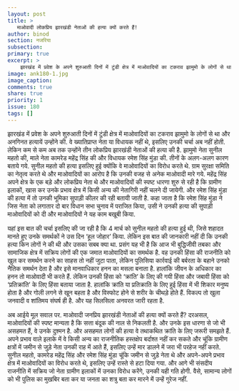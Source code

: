 ```yaml
---
layout: post
title: >
   माओवादी लोकप्रिय झारखंडी नेताओं की हत्या क्यों करते हैं!
author: binod
section: नजरिया
subsection:
primary: true
excerpt: >
    झारखंड में प्रवेश के अपने शुरुआती दिनों में टुंडी क्षेत्र में माओवादियों का टकराव झामुमो के लोगों से था और अनगिनत हत्यायें उन्होंने की. वे ख्यातिप्राप्त नेता या विधायक नहीं थे, इसलिए उनकी चर्चा अब नहीं होती.
image: ank180-1.jpg
image_caption: 
comments: true
share: true
priority: 1
issue: 180
tags: []
---
```


झारखंड में प्रवेश के अपने शुरुआती दिनों में टुंडी क्षेत्र में माओवादियों का टकराव झामुमो के लोगों से था और अनगिनत हत्यायें उन्होंने की. वे ख्यातिप्राप्त नेता या विधायक नहीं थे, इसलिए उनकी चर्चा अब नहीं होती. लेकिन कम से कम अब तक उन्होंने तीन लोकप्रिय झारखंडी नेताओं की हत्या की है. झामुमो नेता सुनील महतो की, माले नेता कामरेड महेंद्र सिंह की और विधायक रमेश सिंह मुंडा की. तीनों के अलग-अलग कारण बताये गये. सुनील महतो की हत्या इसलिए हुई क्योंकि वे माओवादियों का विरोध करते थे. ग्राम सुरक्षा समिति का नेतृत्व करते थे और माओवादियों का आरोप है कि उनकी वजह से अनेक माओवादी मारे गये. महेंद्र सिंह अपने क्षेत्र के एक बड़े और लोकप्रिय नेता थे और माओवादियों की स्पष्ट धारणा शुरु से रही है कि ग्रामीण इलाकों, खास कर उनके प्रभाव क्षेत्र में किसी अन्य की नेतागिरी नहीं चलने दी जायेगी. और रमेश सिंह मुंडा की हत्या में तो उनकी भूमिका सुपाड़ी कीलर की रही बतायी जाती है. कहा जाता है कि रमेश सिंह मुंडा ने जिस नेता को लगातार दो बार विधान सभा चुनाव में पराजित किया, उसी ने उनकी हत्या की सुपाड़ी माओवादियों को दी और माओवादियों ने यह काम बखूबी किया.

यहां इस बात की चर्चा इसलिए की जा रही है कि 4 मार्च को सुनील महतो की हत्या हुई थी, जिसे शहादत मानते हुए उनके समर्थकों ने उस दिन ‘हूल जोहार’ किया. लेकिन इस बात की जानकारी नहीं दी कि उनकी हत्या किन लोगों ने की थी और उसका सबब क्या था. प्रसंग यह भी है कि आज भी बुद्धिजीवी तबका और सामाजिक क्षेत्र में सक्रिय लोगों की एक जमात माओवादियों का समर्थक है. वह उनकी हिंसा की राजनीति को खुल कर समर्थन करने का साहस तो नहीं जुटा पाता, लेकिन पुलिसिया कार्रवाई की बर्बरता के बहाने उनको नैतिक समर्थन देता है और इसे मानवाधिकार हनन का मसला बनाता है. हालांकि जीवन के अधिकार का हनन तो माओवादी भी करते हैं. लेकिन उनकी हिंसा को ‘क्रांति’ के लिए की गयी हिंसा और जबावी हिंसा को ‘प्रतिक्रांति’ के लिए हिंसा बताया जाता है. हालांकि क्रांति या प्रतिक्राति के लिए हुई हिंसा में भी शिकार मनुष्य होता है और गोली लगने से खून बहता है और विस्फोट होने से शरीर के चीथड़े होते हैं. विकल्प तो खुला जनवादी व शांतिमय संघर्ष ही है. और यह सिलसिला अनवरत जारी रहता है.

अब आईये मूल सवाल पर. माओवादी जनप्रिय झारखंडी नेताओं की हत्या क्यों करते हैं? दरअसल, माओवादियों की स्पष्ट मान्यता है कि सत्ता बंदूक की नाल से निकलती है. और उनके इस धारणा से जो भी असहमत हैं, वे उनके दुश्मन है. और असहमत लोगों की हत्या वे तथाकथित क्रांति के लिए जरूरी समझते हैं. अपने प्रभाव वाले इलाके में वे किसी अन्य का राजनीतिक हस्तक्षेप बर्दाश्त नहीं कर सकते और चूंकि ग्रामीण क्षत्रों में जमीन से जुड़े नेता उनकी राह में आते हैं, इसलिए उन्हें मार डालने में जरा भी परहेज नहीं करते. सुनील महतो, कामरेड महेंद्र सिंह और रमेश सिंह मुंडा चूंकि जमीन से जुड़े नेता थे और अपने-अपने प्रभाव क्षेत्र में माओवादियों का विरोध करते थे, इसलिए उन्हें रास्ते से हटा दिया गया. और आगे भी संसदीय राजनीति में सक्रिय जो नेता ग्रामीण इलाकों में उनका विरोध करेंगे, उनकी यही गति होगी. वैसे, सामान्य लोगों को भी पुलिस का मुखबिर बता कर या जनता का शत्रु बता कर मारने में उन्हें गुरेज नहीं.
